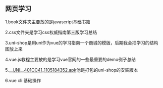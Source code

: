 ## 网页学习

1.book文件夹主要放的是javascript基础书籍

2.css文件夹是学习css权威指南第三版学习总结

3.uni-shop是用uni作为vue的学习指南一个商城的模版，后期我会把学习的结构图放上来

4.vue.js教程主要放的是学习vue官网的一些最重要的demo例子总结

5.[__UNI__401CC41_1105184352.apk](https://github.com/sanzhixiong1986/vue/blob/develop/__UNI__401CC41_1105184352.apk)他是打包的uni-shop的安装版本

6.vue cli 基础操作